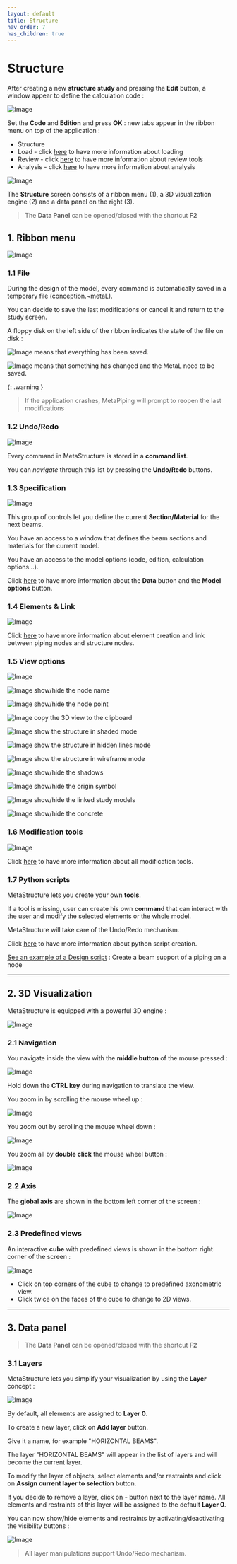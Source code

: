 ```yaml
---
layout: default
title: Structure
nav_order: 7
has_children: true
---
```


# Structure

After creating a new **structure study** and pressing the **Edit** button, a window appear to define the calculation code :

![Image](../Images/Structure22.jpg)

Set the **Code** and **Edition** and press **OK** : new tabs appear in the ribbon menu on top of the application :

- Structure
- Load - click [here](https://documentation.metapiping.com/Loads/Structure/index.html) to have more information about loading
- Review - click [here](https://documentation.metapiping.com/Review/Structure.html) to have more information about review tools
- Analysis - click [here](https://documentation.metapiping.com/Analysis/Structure.html) to have more information about analysis

![Image](../Images/Structure1.jpg)

The **Structure** screen consists of a ribbon menu (1), a 3D visualization engine (2) and a data panel on the right (3).

>The **Data Panel** can be opened/closed with the shortcut **F2**

## 1. Ribbon menu

![Image](../Images/Structure2.jpg)

### 1.1 File

During the design of the model, every command is automatically saved in a temporary file (conception.~metaL).

You can decide to save the last modifications or cancel it and return to the study screen.

A floppy disk on the left side of the ribbon indicates the state of the file on disk :

![Image](../Images/Design5.jpg) means that everything has been saved.

![Image](../Images/Design6.jpg) means that something has changed and the MetaL need to be saved.

{: .warning }
>If the application crashes, MetaPiping will prompt to reopen the last modifications

### 1.2 Undo/Redo

![Image](../Images/Design7.jpg)

Every command in MetaStructure is stored in a **command list**.

You can *navigate* through this list by pressing the **Undo/Redo** buttons.

### 1.3 Specification

![Image](../Images/Structure3.jpg)

This group of controls let you define the current **Section/Material** for the next beams. 

You have an access to a window that defines the beam sections and materials for the current model.

You have an access to the model options (code, edition, calculation options...).

Click [here](https://documentation.metapiping.com/Structure/Specification/index.html) to have more information about the **Data** button and the **Model options** button.

### 1.4 Elements & Link

![Image](../Images/Structure4.jpg)

Click [here](https://documentation.metapiping.com/Structure/Elements/index.html) to have more information about element creation and link between piping nodes and structure nodes.

### 1.5 View options

![Image](../Images/Structure5.jpg)

![Image](../Images/Design9.jpg) show/hide the node name

![Image](../Images/Design10.jpg) show/hide the node point

![Image](../Images/Design11.jpg) copy the 3D view to the clipboard

![Image](../Images/Design12.jpg) show the structure in shaded mode

![Image](../Images/Design13.jpg) show the structure in hidden lines mode

![Image](../Images/Design14.jpg) show the structure in wireframe mode

![Image](../Images/Design15.jpg) show/hide the shadows

![Image](../Images/Design16.jpg) show/hide the origin symbol

![Image](../Images/Design30.jpg) show/hide the linked study models

![Image](../Images/Design31.jpg) show/hide the concrete


### 1.6 Modification tools

![Image](../Images/Structure16.jpg)

Click [here](https://documentation.metapiping.com/Structure/Modification.html) to have more information about all modification tools.

### 1.7 Python scripts

MetaStructure lets you create your own **tools**.

If a tool is missing, user can create his own **command** that can interact with the user and modify the selected elements or the whole model.

MetaStructure will take care of the Undo/Redo mechanism.

Click [here](https://documentation.metapiping.com/Python/design.html) to have more information about python script creation.

[See an example of a Design script](https://documentation.metapiping.com/Python/Samples/support.html) : Create a beam support of a piping on a node

---

## 2. 3D Visualization

MetaStructure is equipped with a powerful 3D engine :

![Image](../Images/Structure6.jpg)

### 2.1 Navigation

You navigate inside the view with the **middle button** of the mouse pressed :

![Image](../Images/MouseWheelMove.jpg)

Hold down the **CTRL key** during navigation to translate the view.

You zoom in by scrolling the mouse wheel up :

![Image](../Images/MouseWheelUp.jpg)

You zoom out by scrolling the mouse wheel down :

![Image](../Images/MouseWheelDown.jpg)

You zoom all by **double click** the mouse wheel button :

![Image](../Images/MouseWheelDoubleClick.jpg)

### 2.2 Axis

The **global axis** are shown in the bottom left corner of the screen :

![Image](../Images/Design20.jpg)

### 2.3 Predefined views

An interactive **cube** with predefined views is shown in the bottom right corner of the screen :

![Image](../Images/Design21.jpg)

- Click on top corners of the cube to change to predefined axonometric view.
- Click twice on the faces of the cube to change to 2D views.

---

## 3. Data panel

>The **Data Panel** can be opened/closed with the shortcut **F2**

### 3.1 Layers

MetaStructure lets you simplify your visualization by using the **Layer** concept :

![Image](../Images/Structure7.jpg)

By default, all elements are assigned to **Layer 0**.

To create a new layer, click on **Add layer** button.

Give it a name, for example "HORIZONTAL BEAMS".

The layer "HORIZONTAL BEAMS" will appear in the list of layers and will become the current layer.

To modify the layer of objects, select elements and/or restraints and click on **Assign current layer to selection** button.

If you decide to remove a layer, click on **-** button next to the layer name. All elements and restraints of this layer will be assigned to the default **Layer 0**.

You can now show/hide elements and restraints by activating/deactivating the visibility buttons :

![Image](../Images/Structure8.jpg)

>All layer manipulations support Undo/Redo mechanism.